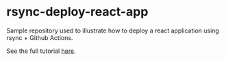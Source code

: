# rsync-deploy-react-app
Sample repository used to illustrate how to deploy a react application using rsync + Github Actions. 

See the full tutorial [here](https://leomurca.xyz/posts/how-to-deploy-react-applications-using-github-actions-+-rsync/).
